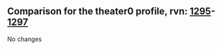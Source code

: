 ## Comparison for the theater0 profile, rvn: [1295](https://github.com/PRO100KatYT/FortniteProfileRevisions/tree/main/profiles/theater0/1295%20theater0.json)-[1297](https://github.com/PRO100KatYT/FortniteProfileRevisions/tree/main/profiles/theater0/1297%20theater0.json)

No changes

